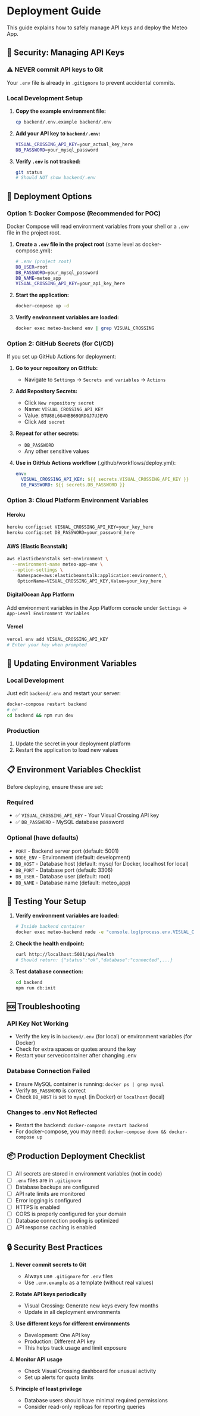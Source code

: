 # Deployment Guide

This guide explains how to safely manage API keys and deploy the Meteo App.

## 🔐 Security: Managing API Keys

### ⚠️ NEVER commit API keys to Git

Your `.env` file is already in `.gitignore` to prevent accidental commits.

### Local Development Setup

1. **Copy the example environment file:**
   ```bash
   cp backend/.env.example backend/.env
   ```

2. **Add your API key to `backend/.env`:**
   ```bash
   VISUAL_CROSSING_API_KEY=your_actual_key_here
   DB_PASSWORD=your_mysql_password
   ```

3. **Verify `.env` is not tracked:**
   ```bash
   git status
   # Should NOT show backend/.env
   ```

## 🚀 Deployment Options

### Option 1: Docker Compose (Recommended for POC)

Docker Compose will read environment variables from your shell or a `.env` file in the project root.

1. **Create a `.env` file in the project root** (same level as docker-compose.yml):
   ```bash
   # .env (project root)
   DB_USER=root
   DB_PASSWORD=your_mysql_password
   DB_NAME=meteo_app
   VISUAL_CROSSING_API_KEY=your_api_key_here
   ```

2. **Start the application:**
   ```bash
   docker-compose up -d
   ```

3. **Verify environment variables are loaded:**
   ```bash
   docker exec meteo-backend env | grep VISUAL_CROSSING
   ```

### Option 2: GitHub Secrets (for CI/CD)

If you set up GitHub Actions for deployment:

1. **Go to your repository on GitHub:**
   - Navigate to `Settings` → `Secrets and variables` → `Actions`

2. **Add Repository Secrets:**
   - Click `New repository secret`
   - Name: `VISUAL_CROSSING_API_KEY`
   - Value: `BTU88L6G4NBB69QRDGJ7UJEVQ`
   - Click `Add secret`

3. **Repeat for other secrets:**
   - `DB_PASSWORD`
   - Any other sensitive values

4. **Use in GitHub Actions workflow** (.github/workflows/deploy.yml):
   ```yaml
   env:
     VISUAL_CROSSING_API_KEY: ${{ secrets.VISUAL_CROSSING_API_KEY }}
     DB_PASSWORD: ${{ secrets.DB_PASSWORD }}
   ```

### Option 3: Cloud Platform Environment Variables

#### Heroku
```bash
heroku config:set VISUAL_CROSSING_API_KEY=your_key_here
heroku config:set DB_PASSWORD=your_password_here
```

#### AWS (Elastic Beanstalk)
```bash
aws elasticbeanstalk set-environment \
  --environment-name meteo-app-env \
  --option-settings \
    Namespace=aws:elasticbeanstalk:application:environment,\
    OptionName=VISUAL_CROSSING_API_KEY,Value=your_key_here
```

#### DigitalOcean App Platform
Add environment variables in the App Platform console under `Settings` → `App-Level Environment Variables`

#### Vercel
```bash
vercel env add VISUAL_CROSSING_API_KEY
# Enter your key when prompted
```

## 🔄 Updating Environment Variables

### Local Development
Just edit `backend/.env` and restart your server:
```bash
docker-compose restart backend
# or
cd backend && npm run dev
```

### Production
1. Update the secret in your deployment platform
2. Restart the application to load new values

## 📋 Environment Variables Checklist

Before deploying, ensure these are set:

### Required
- ✅ `VISUAL_CROSSING_API_KEY` - Your Visual Crossing API key
- ✅ `DB_PASSWORD` - MySQL database password

### Optional (have defaults)
- `PORT` - Backend server port (default: 5001)
- `NODE_ENV` - Environment (default: development)
- `DB_HOST` - Database host (default: mysql for Docker, localhost for local)
- `DB_PORT` - Database port (default: 3306)
- `DB_USER` - Database user (default: root)
- `DB_NAME` - Database name (default: meteo_app)

## 🧪 Testing Your Setup

1. **Verify environment variables are loaded:**
   ```bash
   # Inside backend container
   docker exec meteo-backend node -e "console.log(process.env.VISUAL_CROSSING_API_KEY)"
   ```

2. **Check the health endpoint:**
   ```bash
   curl http://localhost:5001/api/health
   # Should return: {"status":"ok","database":"connected",...}
   ```

3. **Test database connection:**
   ```bash
   cd backend
   npm run db:init
   ```

## 🆘 Troubleshooting

### API Key Not Working
- Verify the key is in `backend/.env` (for local) or environment variables (for Docker)
- Check for extra spaces or quotes around the key
- Restart your server/container after changing .env

### Database Connection Failed
- Ensure MySQL container is running: `docker ps | grep mysql`
- Verify `DB_PASSWORD` is correct
- Check `DB_HOST` is set to `mysql` (in Docker) or `localhost` (local)

### Changes to .env Not Reflected
- Restart the backend: `docker-compose restart backend`
- For docker-compose, you may need: `docker-compose down && docker-compose up`

## 📦 Production Deployment Checklist

- [ ] All secrets are stored in environment variables (not in code)
- [ ] `.env` files are in `.gitignore`
- [ ] Database backups are configured
- [ ] API rate limits are monitored
- [ ] Error logging is configured
- [ ] HTTPS is enabled
- [ ] CORS is properly configured for your domain
- [ ] Database connection pooling is optimized
- [ ] API response caching is enabled

## 🔒 Security Best Practices

1. **Never commit secrets to Git**
   - Always use `.gitignore` for `.env` files
   - Use `.env.example` as a template (without real values)

2. **Rotate API keys periodically**
   - Visual Crossing: Generate new keys every few months
   - Update in all deployment environments

3. **Use different keys for different environments**
   - Development: One API key
   - Production: Different API key
   - This helps track usage and limit exposure

4. **Monitor API usage**
   - Check Visual Crossing dashboard for unusual activity
   - Set up alerts for quota limits

5. **Principle of least privilege**
   - Database users should have minimal required permissions
   - Consider read-only replicas for reporting queries
